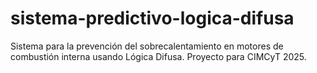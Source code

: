 # sistema-predictivo-logica-difusa
Sistema para la prevención del sobrecalentamiento en motores de combustión interna usando Lógica Difusa. Proyecto para CIMCyT 2025.
